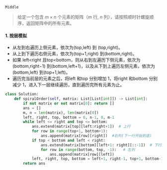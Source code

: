 `Middle`

> 给定一个包含 $m \times n$ 个元素的矩阵（*m* 行, *n* 列），请按照顺时针螺旋顺序，返回矩阵中的所有元素。

#### 1. 按层模拟

- 从左到右遍历上侧元素，依次为(top,left) 到 (top,right)。
- 从上到下遍历右侧元素，依次为(top+1,right) 到(bottom,right)。
- 如果 left<right 且top<bottom，则从右到左遍历下侧元素，依次为(bottom,right−1) 到(bottom,left+1)，以及从下到上遍历左侧元素，依次为(bottom,left) 到(top+1,left)。
- 遍历完当前层的元素之后，将left 和top 分别增加 1，将right 和bottom 分别减少 1，进入下一层继续遍历，直到遍历完所有元素为止。


```python
class Solution:
    def spiralOrder(self, matrix: List[List[int]]) -> List[int]:
        if not matrix or not matrix[0]: return []
        ans = []
        m, n = len(matrix), len(matrix[0])
        left, right, top, bottom = 0, n-1, 0, m-1
        while left <= right and top <= bottom:
            ans.extend(matrix[top][left:right+1])  # 上行
            for row in range(top+1, bottom+1):
                ans.append(matrix[row][right])  #右列(下一行开始到底)
            if top < bottom and left < right:
                ans.extend(matrix[bottom][left+1: right][::-1])  # 下行
                for row in range(bottom, top, -1):   # 左列
                    ans.append(matrix[row][left])
            left, right, top, bottom = left+1, right-1, top+1, bottom-1
        return ans
```

